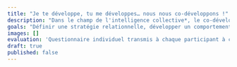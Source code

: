 ```yaml
---
title: "Je te développe, tu me développes… nous nous co-développons !"
description: "Dans le champ de l'intelligence collective*, le co-développement permet un impact rapide, perceptible et durable dans la traversée des transformations."
goals: "Définir une stratégie relationnelle, développer un comportement stratégique."
images: []
evaluation: 'Questionnaire individuel transmis à chaque participant à chaud et à froid. '
draft: true
published: false
---
```


